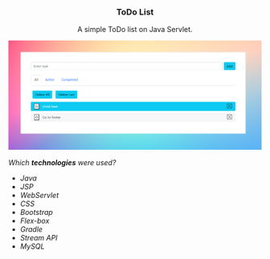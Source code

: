 <h3 align="center">ToDo List</h3>

<p align="center">
  A simple ToDo list on Java Servlet.
  <br>
</p>
  <img src="src/main/img/preview.png" alt="RED ToDo List">

*Which **technologies** were used?*

* *Java*
* *JSP*
* *WebServlet*
* *CSS*
* *Bootstrap*
* *Flex-box*
* *Gradle*
* *Stream API*
* *MySQL*
